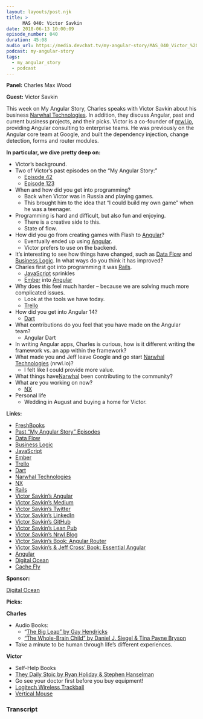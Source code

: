 ```yaml
---
layout: layouts/post.njk
title: >
      MAS 040: Victor Savkin
date: 2018-06-13 10:00:09
episode_number: 040
duration: 45:08
audio_url: https://media.devchat.tv/my-angular-story/MAS_040_Victor_%20Savkin.mp3
podcast: my-angular-story
tags: 
  - my_angular_story
  - podcast
---
```


 **Panel:** Charles Max Wood

**Guest:** Victor Savkin

This week on My Angular Story, Charles speaks with Victor Savkin about his business [Narwhal Technologies](https://nrwl.io/?utm_source=blog&utm_campaign=blog-bios&utm_content=personal). In addition, they discuss Angular, past and current business projects, and their picks. Victor is a co-founder of [nrwl.io](https://nrwl.io/?utm_source=blog&utm_campaign=blog-bios&utm_content=personal), providing Angular consulting to enterprise teams. He was previously on the Angular core team at Google, and built the dependency injection, change detection, forms and router modules.

**In particular, we dive pretty deep on:**

- Victor’s background.
- Two of Victor’s past episodes on the “My Angular Story:”
  - [Episode 42](https://player.fm/series/all-angular-podcasts-by-devchattv)
  - [Episode 123](https://player.fm/series/all-angular-podcasts-by-devchattv)
- When and how did you get into programming?
  - Back when Victor was in Russia and playing games.
  - This brought him to the idea that “I could build my own game” when he was a teenager.
- Programming is hard and difficult, but also fun and enjoying.
  - There is a creative side to this.
  - State of flow.
- How did you go from creating games with Flash to [Angular](https://angular.io)?
  - Eventually ended up using [Angular](https://angular.io).
  - Victor prefers to use on the backend.
- It’s interesting to see how things have changed, such as [Data Flow](https://corp.dataflowgroup.com) and [Business Logic](https://en.wikipedia.org/wiki/Business_logic). In what ways do you think it has improved?
- Charles first got into programming it was [Rails](https://rubyonrails.org).
  - [JavaScript](https://www.javascript.com) sprinkles
  - [Ember](https://www.emberjs.com) into [Angular](https://angular.io)
- Why does this feel much harder – because we are solving much more complicated issues.
  - Look at the tools we have today.
  - [Trello](https://trello.com/home)
- How did you get into Angular 14?
  - [Dart](https://en.wikipedia.org/wiki/Dart_(programming_language))
- What contributions do you feel that you have made on the Angular team?
  - Angular Dart
- In writing Angular apps, Charles is curious, how is it different writing the framework vs. an app within the framework?
- What made you and Jeff leave Google and go start [Narwhal Technologies](https://nrwl.io) (nrwl.io)?
  - I felt like I could provide more value. 
- What things have[Narwhal](https://nrwl.io) been contributing to the community?
- What are you working on now?
  - [NX](https://www.plm.automation.siemens.com/global/en/products/nx/)
- Personal life
  - Wedding in August and buying a home for Victor. 

**Links:**

- [FreshBooks](https://www.freshbooks.com/?ref=ppc-na-fb&camp=US%2528SEM%2529Branded%257CEXM&ag=freshbooks+%252Bx&kw=freshbooks&dv=c&mt=e&ntwk=g&ap=1t1&crid=257983206382&source=GOOGLE&gclid=EAIaIQobChMImpPry-q_2wIVCAlpCh078Au0EAAYASAAEgLiOfD_BwE&gclsrc=aw.ds&dclid=CMDq183qv9sCFQHIwAodObAKcw)
- [Past “My Angular Story” Episodes](https://devchat.tv/my-angular-story)
- [Data Flow](https://corp.dataflowgroup.com)
- [Business Logic](https://en.wikipedia.org/wiki/Business_logic)
- [JavaScript](https://www.javascript.com)
- [Ember](https://www.emberjs.com)
- [Trello](https://trello.com/home)
- [Dart](https://en.wikipedia.org/wiki/Dart_(programming_language))
- [Narwhal Technologies](https://nrwl.io)
- [NX](https://www.plm.automation.siemens.com/global/en/products/nx/)
- [Rails](https://rubyonrails.org)
- [Victor Savkin’s Angular](https://vsavkin.com)
- [Victor Savkin’s Medium](https://medium.com/@vsavkin)
- [Victor Savkin’s Twitter](https://twitter.com/victorsavkin?lang=en)
- [Victor Savkin’s LinkedIn](https://www.linkedin.com/in/victorsavkin)
- [Victor Savkin’s GitHub](https://github.com/vsavkin)
- [Victor Savkin’s Lean Pub](https://leanpub.com/u/victorsavkin)
- [Victor Savkin’s Nrwl Blog](https://blog.nrwl.io)
- [Victor Savkin’s Book: Angular Router](https://www.amazon.com/Angular-Router-Victor-Savkin/dp/1787288900)
- [Victor Savkin’s & Jeff Cross’ Book: Essential Angular](https://www.amazon.com/Essential-Angular-Victor-Savkin/dp/1788293762)
- [Angular](https://angular.io/)
- [Digital Ocean](https://www.digitalocean.com)
- [Cache Fly](https://www.cachefly.com)

**Sponsor:**

[Digital Ocean](https://www.digitalocean.com)

**Picks:**

**Charles**

- Audio Books:
  - “[The Big Leap” by Gay Hendricks](https://www.amazon.com/Big-Leap-Conquer-Hidden-Level/dp/0061735361/ref=sr_1_1?ie=UTF8&qid=1528318284&sr=8-1&keywords=the+big+leap+book)
  - [“The Whole-Brain Child” by Daniel J. Siegel & Tina Payne Bryson](https://www.audible.com/lp/title/?asin=B007MW7FW0&source_code=GO1GBSH09091690EI&device=d&cvosrc=ppc.google.%252Bthe%2520%252Bwhole%2520%252Bbrain%2520%252Bchild&cvo_campaign=250471809&cvo_crid=260177648392&Matchtype=b&gclid=EAIaIQobChMImovfzvW_2wIVCwtpCh3GxQviEAAYASAAEgKXXfD_BwE)
- Take a minute to be human through life’s different experiences.

**Victor**

- Self-Help Books
- [They Daily Stoic by Ryan Holiday & Stephen Hanselman](https://www.amazon.com/Daily-Stoic-Meditations-Wisdom-Perseverance/dp/0735211736/ref=sr_1_3?ie=UTF8&qid=1528317842&sr=8-3&keywords=the+stoic+life)
- Go see your doctor first before you buy equipment!
- [Logitech Wireless Trackball](https://www.amazon.com/Logitech-910-001799-Wireless-Trackball-M570/dp/B0043T7FXE/ref=sr_1_3?ie=UTF8&qid=1528318068&sr=8-3&keywords=logitech+wireless+trackball)
- [Vertical Mouse](https://evoluent.com/products/vm4r/)


### Transcript


